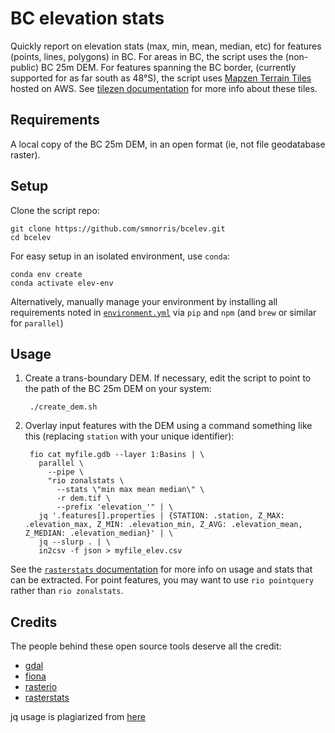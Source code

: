 # BC elevation stats

Quickly report on elevation stats (max, min, mean, median, etc) for features (points, lines, polygons) in BC. For areas in BC, the script uses the (non-public) BC 25m DEM. For features spanning the BC border, (currently supported for as far south as 48°S), the script uses [Mapzen Terrain Tiles](https://registry.opendata.aws/terrain-tiles/) hosted on AWS. See [tilezen documentation](https://github.com/tilezen/joerd/tree/master/docs) for more info about these tiles.

## Requirements

A local copy of the BC 25m DEM, in an open format (ie, not file geodatabase raster).


## Setup

Clone the script repo:

    git clone https://github.com/smnorris/bcelev.git
    cd bcelev

For easy setup in an isolated environment, use `conda`:

    conda env create
    conda activate elev-env

Alternatively, manually manage your environment by installing all requirements noted in [`environment.yml`](environment.yml) via `pip` and `npm` (and `brew` or similar for `parallel`)


## Usage

1. Create a trans-boundary DEM. If necessary, edit the script to point to the path of the BC 25m DEM on your system:

        ./create_dem.sh


2. Overlay input features with the DEM using a command something like this (replacing `station` with your unique identifier):

        fio cat myfile.gdb --layer 1:Basins | \
          parallel \
            --pipe \
            "rio zonalstats \
              --stats \"min max mean median\" \
              -r dem.tif \
              --prefix 'elevation_'" | \
          jq '.features[].properties | {STATION: .station, Z_MAX: .elevation_max, Z_MIN: .elevation_min, Z_AVG: .elevation_mean, Z_MEDIAN: .elevation_median}' | \
          jq --slurp . | \
          in2csv -f json > myfile_elev.csv

See the [`rasterstats` documentation](https://pythonhosted.org/rasterstats/cli.html) for more info on usage and stats that can be extracted. For point features, you may want to use `rio pointquery` rather than `rio zonalstats`.

## Credits

The people behind these open source tools deserve all the credit:

- [gdal](https://gdal.org/)
- [fiona](https://github.com/Toblerity/Fiona)
- [rasterio](https://github.com/mapbox/rasterio)
- [rasterstats](https://github.com/perrygeo/python-rasterstats)

jq usage is plagiarized from [here](https://gist.github.com/david-murr/9d17e4b7267ab3290833)
